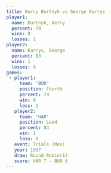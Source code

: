 ```yaml
---
title: Kerry Burtnyk vs George Karrys
player1:              
  name: Burtnyk, Kerry
  percent: 79         
  wins: 0             
  losses: 1           
player2:              
  name: Karrys, George
  percent: 83         
  wins: 1             
  losses: 0           
games:
 - player1:          
     team: 'BUR'     
     position: Fourth
     percent: 79     
     win: 0          
     loss: 1         
   player2:        
     team: 'HAR'   
     position: Lead
     percent: 83   
     win: 1        
     loss: 0       
   event: Trials (Men) 
   year: 1997          
   draw: Round Robin(1)
   score: HAR 7 - BUR 6
---
```

